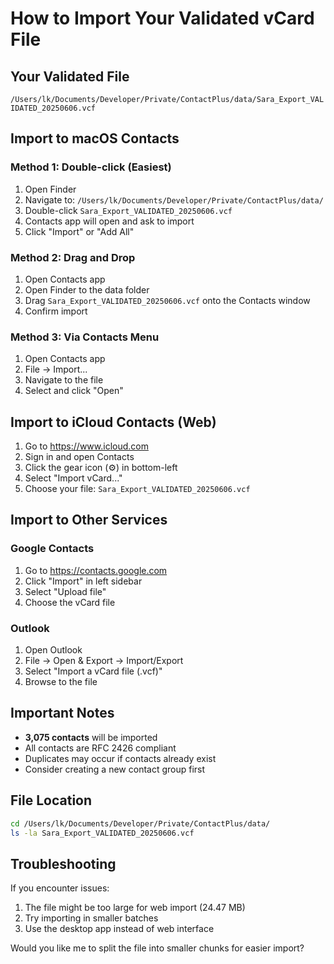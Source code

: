 # How to Import Your Validated vCard File

## Your Validated File
`/Users/lk/Documents/Developer/Private/ContactPlus/data/Sara_Export_VALIDATED_20250606.vcf`

## Import to macOS Contacts

### Method 1: Double-click (Easiest)
1. Open Finder
2. Navigate to: `/Users/lk/Documents/Developer/Private/ContactPlus/data/`
3. Double-click `Sara_Export_VALIDATED_20250606.vcf`
4. Contacts app will open and ask to import
5. Click "Import" or "Add All"

### Method 2: Drag and Drop
1. Open Contacts app
2. Open Finder to the data folder
3. Drag `Sara_Export_VALIDATED_20250606.vcf` onto the Contacts window
4. Confirm import

### Method 3: Via Contacts Menu
1. Open Contacts app
2. File → Import...
3. Navigate to the file
4. Select and click "Open"

## Import to iCloud Contacts (Web)

1. Go to https://www.icloud.com
2. Sign in and open Contacts
3. Click the gear icon (⚙️) in bottom-left
4. Select "Import vCard..."
5. Choose your file: `Sara_Export_VALIDATED_20250606.vcf`

## Import to Other Services

### Google Contacts
1. Go to https://contacts.google.com
2. Click "Import" in left sidebar
3. Select "Upload file"
4. Choose the vCard file

### Outlook
1. Open Outlook
2. File → Open & Export → Import/Export
3. Select "Import a vCard file (.vcf)"
4. Browse to the file

## Important Notes

- **3,075 contacts** will be imported
- All contacts are RFC 2426 compliant
- Duplicates may occur if contacts already exist
- Consider creating a new contact group first

## File Location
```bash
cd /Users/lk/Documents/Developer/Private/ContactPlus/data/
ls -la Sara_Export_VALIDATED_20250606.vcf
```

## Troubleshooting

If you encounter issues:
1. The file might be too large for web import (24.47 MB)
2. Try importing in smaller batches
3. Use the desktop app instead of web interface

Would you like me to split the file into smaller chunks for easier import?